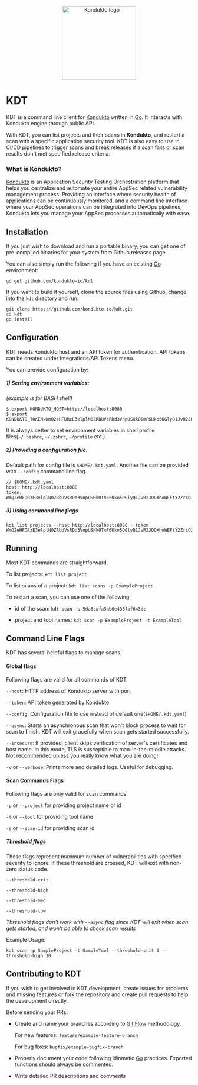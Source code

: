 <p align="center"><a href="https://kondukto.io" target="_blank" rel="noopener noreferrer"><img width="200" src="https://kondukto.io/wp-content/uploads/2018/10/header-logo.png" alt="Kondukto logo"></a></p>

# KDT
KDT is a command line client for [Kondukto](https://kondukto.io) written in [Go](https://golang.org). It interacts with Kondukto engine through public API. 

With KDT, you can list projects and their scans in **Kondukto**, and restart a scan with a specific application security tool. KDT is also easy to use in CI/CD pipelines to trigger scans and break releases if a scan fails or scan results don't met specified release criteria. 

### What is Kondukto?
[Kondukto](https://kondukto.io) is an Application Security Testing Orchestration platform that helps you centralize and automate your entire AppSec related vulnerability management process. Providing an interface where security health of applications can be continuously monitored, and a command line interface where your AppSec operations can be integrated into DevOps pipelines, Kondukto lets you manage your AppSec processes automatically with ease.

## Installation
If you just wish to download and run a portable binary, you can get one of pre-compiled binaries for your system from Github releases page.

You can also simply run the following if you have an existing [Go](https://golang.org) environment:
```
go get github.com/kondukto-io/kdt
```

If you want to build it yourself, clone the source files using Github, change into the `kdt` directory and run:
```
git clone https://github.com/kondukto-io/kdt.git
cd kdt
go install
```

## Configuration
KDT needs Kondukto host and an API token for authentication. API tokens can be created under Integrations/API Tokens menu.

You can provide configuration by:

##### 1) Setting environment variables: 

*(example is for BASH shell)*
```
$ export KONDUKTO_HOST=http://localhost:8080
$ export KONDUKTO_TOKEN=WmQ2eHFDRzE3elplN0ZRbUVsRDd3VnpUSHk0TmF6Uko5OGlyQ1JvR2JOOXhoWEFtY2ZrcDJZUGtrb2tV
```
It is always better to set environment variables in shell profile files(`~/.bashrc`, `~/.zshrc`, `~/profile` etc.)
##### 2) Providing a configuration file.

Default path for config file is `$HOME/.kdt.yaml`. Another file can be provided with `--config` command line flag.
```
// $HOME/.kdt.yaml 
host: http://localhost:8088
token: WmQ2eHFDRzE3elplN0ZRbUVsRDd3VnpUSHk0TmF6Uko5OGlyQ1JvR2JOOXhoWEFtY2ZrcDJZUGtrb2tV
```

##### 3) Using command line flags
```
kdt list projects --host http://localhost:8088 --token WmQ2eHFDRzE3elplN0ZRbUVsRDd3VnpUSHk0TmF6Uko5OGlyQ1JvR2JOOXhoWEFtY2ZrcDJZUGtrb2tV
```

## Running
Most KDT commands are straightforward.

To list projects: `kdt list project`

To list scans of a project: `kdt list scans -p ExampleProject`

To restart a scan, you can use one of the following:

- id of the scan: `kdt scan -s 5da6cafa5ab6e436faf643dc`

- project and tool names: `kdt scan -p ExampleProject -t ExampleTool`

## Command Line Flags
KDT has several helpful flags to manage scans.

#### Global flags

Following flags are valid for all commands of KDT.

`--host`: HTTP address of Kondukto server with port

`--token`: API token generated by Kondukto

`--config`: Configuration file to use instead of default one(`$HOME/.kdt.yaml`)

`--async`: Starts an asynchronous scan that won't block process to wait for scan to finish. KDT will exit gracefully when scan gets started successfully.

`--insecure`: If provided, client skips verification of server's certificates and host name. In this mode, TLS is susceptible to man-in-the-middle attacks. Not recommended unless you really know what you are doing!

`-v` or `--verbose`: Prints more and detailed logs. Useful for debugging.

#### Scan Commands Flags
Following flags are only valid for scan commands.

`-p` or `--project` for providing project name or id

`-t` or `--tool` for providing tool name

`-s` or `--scan-id` for providing scan id

##### Threshold flags

These flags represent maximum number of vulnerabilities with specified severity to ignore. If these threshold are crossed, KDT will exit with non-zero status code.


`--threshold-crit` 

`--threshold-high` 

`--threshold-med` 

`--threshold-low` 

*Threshold flags don't work with `--async` flag since KDT will exit when scan gets started, and won't be able to check scan results*

Example Usage:

`kdt scan -p SampleProject -t SampleTool --threshold-crit 3 --threshold-high 10`


## Contributing to KDT
If you wish to get involved in KDT development, create issues for problems and missing features or fork the repository and create pull requests to help the development directly.

Before sending your PRs:
- Create and name your branches according to [Git Flow](https://nvie.com/posts/a-successful-git-branching-model/) methodology.

    For new features: `feature/example-feature-branch`

    For bug fixes: `bugfix/example-bugfix-branch`

- Properly document your code following idiomatic [Go](https://golang.org) practices. Exported functions should always be commented.

- Write detailed PR descriptions and comments
